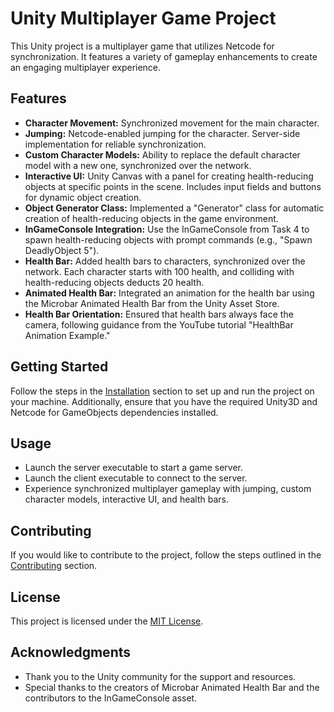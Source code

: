 # Unity Multiplayer Game Project

This Unity project is a multiplayer game that utilizes Netcode for synchronization. It features a variety of gameplay enhancements to create an engaging multiplayer experience.

## Features

- **Character Movement:** Synchronized movement for the main character.
- **Jumping:** Netcode-enabled jumping for the character. Server-side implementation for reliable synchronization.
- **Custom Character Models:** Ability to replace the default character model with a new one, synchronized over the network.
- **Interactive UI:** Unity Canvas with a panel for creating health-reducing objects at specific points in the scene. Includes input fields and buttons for dynamic object creation.
- **Object Generator Class:** Implemented a "Generator" class for automatic creation of health-reducing objects in the game environment.
- **InGameConsole Integration:** Use the InGameConsole from Task 4 to spawn health-reducing objects with prompt commands (e.g., "Spawn DeadlyObject 5").
- **Health Bar:** Added health bars to characters, synchronized over the network. Each character starts with 100 health, and colliding with health-reducing objects deducts 20 health.
- **Animated Health Bar:** Integrated an animation for the health bar using the Microbar Animated Health Bar from the Unity Asset Store.
- **Health Bar Orientation:** Ensured that health bars always face the camera, following guidance from the YouTube tutorial "HealthBar Animation Example."

## Getting Started

Follow the steps in the [Installation](#installation) section to set up and run the project on your machine. Additionally, ensure that you have the required Unity3D and Netcode for GameObjects dependencies installed.

## Usage

- Launch the server executable to start a game server.
- Launch the client executable to connect to the server.
- Experience synchronized multiplayer gameplay with jumping, custom character models, interactive UI, and health bars.

## Contributing

If you would like to contribute to the project, follow the steps outlined in the [Contributing](#contributing) section.

## License

This project is licensed under the [MIT License](LICENSE.md).

## Acknowledgments

- Thank you to the Unity community for the support and resources.
- Special thanks to the creators of Microbar Animated Health Bar and the contributors to the InGameConsole asset.

